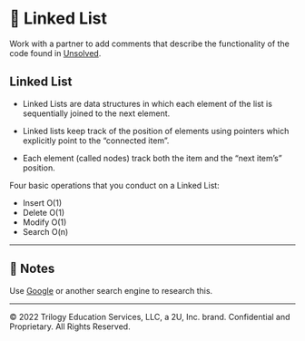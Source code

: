 # 📐 Linked List 

Work with a partner to add comments that describe the functionality of the code found in [Unsolved](./code-review).


## Linked List


* Linked Lists are data structures in which each element of the list is sequentially joined to the next element.

* Linked lists keep track of the position of elements using pointers which explicitly point to the “connected item”.

* Each element (called nodes) track both the item and the “next item’s” position.


Four basic operations that you conduct on a Linked List:


* Insert O(1)
* Delete O(1)
* Modify O(1)
* Search O(n)

---

## 📝 Notes


Use [Google](https://www.google.com) or another search engine to research this.

---
© 2022 Trilogy Education Services, LLC, a 2U, Inc. brand. Confidential and Proprietary. All Rights Reserved.




